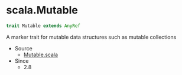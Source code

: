 
#                                scala.Mutable                                #

```scala
trait Mutable extends AnyRef
```

A marker trait for mutable data structures such as mutable collections

* Source
  * [Mutable.scala](https://github.com/scala/scala/tree/6d09a1ba5f/src/library/scala/Mutable.scala#L1)
* Since
  * 2.8

